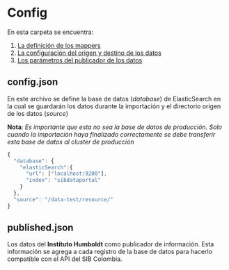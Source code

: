 # Config

En esta carpeta se encuentra:
1. [La definición de los mappers](mappers/README.md)
2. [La configuración del origen y destino de los datos](config.json)
3. [Los parámetros del publicador de los datos](publisher.json)

## config.json
En este archivo se define la base de datos (_database_) de ElasticSearch en la cual se guardarán los datos durante la importación
 y el directorio origen de los datos (_source_)

**Nota**: _Es importante que esta no sea la base de datos de producción. Solo cuando la importación haya finalizado correctamente
se debe transferir esta base de datos al cluster de producción_

``` js
{
  "database": {
    "elasticSearch":{
      "url": ["localhost:9200"],
      "index": "sibdataportal"
    }
  },
  "source": "/data-test/resource/"
}
```

## published.json

Los datos del **Instituto Humboldt** como publicador de información. Esta información se agrega a cada registro de la
base de datos para hacerlo compatible con el API del SIB Colombia.
